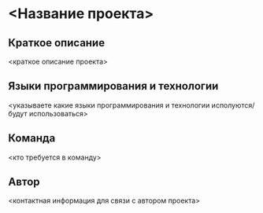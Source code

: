 # <Название проекта>

## Краткое описание
<краткое описание проекта>

## Языки программирования и технологии
<указываете какие языки программирования и технологии исполуются/будут использоваться>

## Команда
<кто требуется в команду>

## Автор
<контактная информация для связи с автором проекта>